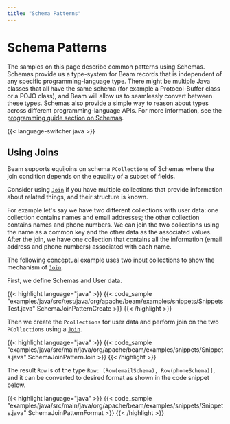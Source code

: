 ```yaml
---
title: "Schema Patterns"
---
```


<!--
Licensed under the Apache License, Version 2.0 (the "License");
you may not use this file except in compliance with the License.
You may obtain a copy of the License at

http://www.apache.org/licenses/LICENSE-2.0

Unless required by applicable law or agreed to in writing, software
distributed under the License is distributed on an "AS IS" BASIS,
WITHOUT WARRANTIES OR CONDITIONS OF ANY KIND, either express or implied.
See the License for the specific language governing permissions and
limitations under the License.
-->

# Schema Patterns

The samples on this page describe common patterns using Schemas.
Schemas provide us a type-system for Beam records that is independent of any specific programming-language type. There might be multiple Java classes that all have the same schema (for example a Protocol-Buffer class or a POJO class), and Beam will allow us to seamlessly convert between these types.
Schemas also provide a simple way to reason about types across different programming-language APIs.
For more information, see the [programming guide section on Schemas](/documentation/programming-guide/#what-is-a-schema).

{{< language-switcher java >}}

## Using Joins

Beam supports equijoins on schema `PCollections` of Schemas where the join condition depends on the equality of a subset of fields.

Consider using [`Join`](https://beam.apache.org/releases/javadoc/2.21.0/org/apache/beam/sdk/schemas/transforms/Join.html) if you have multiple collections that provide information about related things, and their structure is known.

For example let's say we have two different collections with user data: one collection contains names and email addresses; the other collection contains names and phone numbers.
We can join the two collections using the name as a common key and the other data as the associated values.
After the join, we have one collection that contains all the information (email address and phone numbers) associated with each name.

The following conceptual example uses two input collections to show the mechanism of [`Join`](https://beam.apache.org/releases/javadoc/2.21.0/org/apache/beam/sdk/schemas/transforms/Join.html).

First, we define Schemas and User data.

{{< highlight language="java" >}}
{{< code_sample "examples/java/src/test/java/org/apache/beam/examples/snippets/SnippetsTest.java" SchemaJoinPatternCreate >}}
{{< /highlight >}}

Then we create the `Pcollections` for user data and perform join on the two `PCollections` using a [`Join`](https://beam.apache.org/releases/javadoc/2.21.0/org/apache/beam/sdk/schemas/transforms/Join.html).

{{< highlight language="java" >}}
{{< code_sample "examples/java/src/main/java/org/apache/beam/examples/snippets/Snippets.java" SchemaJoinPatternJoin >}}
{{< /highlight >}}

The result `Row` is of the type `Row: [Row(emailSchema), Row(phoneSchema)]`, and it can be converted to desired format as shown in the code snippet below.

{{< highlight language="java" >}}
{{< code_sample "examples/java/src/main/java/org/apache/beam/examples/snippets/Snippets.java" SchemaJoinPatternFormat >}}
{{< /highlight >}}
